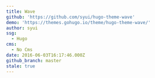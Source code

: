 ```yaml
---
title: Wave
github: 'https://github.com/syui/hugo-theme-wave'
demo: 'https://themes.gohugo.io/theme/hugo-theme-wave/'
author: syui
ssg:
  - Hugo
cms:
  - No Cms
date: 2016-06-03T16:17:46.000Z
github_branch: master
stale: true
---
```

